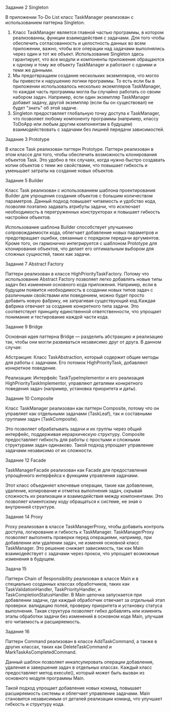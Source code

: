 Задание 2 Singleton

В приложении To-Do List класс TaskManager реализован с использованием паттерна Singleton.
1. Класс TaskManager является главной частью программы, в котором реализованны, функции взаимодействия с задачами. Для того чтобы обеспечить согласованность и целостность данных во всем приложении, важно, чтобы все операции над задачами выполнялись через один и тот же объект. Использование Singleton здесь гарантирует, что все модули и компоненты приложения обращаются к одному и тому же объекту TaskManager и работают с одними и теми же данными.
2. Мы предотвращаем создание нескольких экземпляров, что могло бы привести к нарушению логики программы. То есть если бы в приложении использовалось несколько экземпляров TaskManager, то каждая часть программы могла бы случайно работать со своим набором задач. Например, если один экземпляр TaskManager добавит задачу, другой экземпляр (если бы он существовал) не будет "знать" об этой задаче.
3. Singleton предоставляет глобальную точку доступа к TaskManager, что позволяет любому компоненту программы (например, классу ToDoApp или любым другим компонентам в будущем) взаимодействовать с задачами без лишней передачи зависимостей.


Задание 3 Prototype

В классе Task реализован паттерн Prototype.
Паттерн реализован в этом классе для того, чтобы обеспечить возможность клонирования объектов Task. Это удобно в тех случаях, когда нужно быстро создавать копии объектов с теми же свойствами, что повышает гибкость и уменьшает затраты на создание новых объектов.

Задание 5 Builder

Класс Task реализован с использованием шаблона проектирования Builder для упрощения создания объектов с большим количеством параметров. Данный подход повышает читаемость и удобство кода, позволяя поэтапно задавать атрибуты задачи, что исключает необходимость в перегруженных конструкторах и повышает гибкость настройки объектов.

Использование шаблона Builder способствует улучшению сопровождаемости кода, облегчает добавление новых параметров и предотвращает ошибки, связанные с порядком передачи аргументов. Кроме того, он гармонично интегрируется с шаблоном Prototype для клонирования объектов, что делает его оптимальным выбором для сложных сущностей, таких как задачи.

Задание 7 Abstract Factory

Паттерн реализован в классе HighPriorityTaskFactory. Потому что использование Abstract Factory позволяет легко добавлять новые типы задач без изменения основного кода приложения. Например, если в будущем появится необходимость в создании новых типов задач с различными свойствами или поведением, можно будет просто добавить новую фабрику, не затрагивая существующий код.Каждая фабрика отвечает за создание конкретного типа задачи. Это соответствует принципу единственной ответственности, что упрощает понимание и тестирование каждой части кода.

Задание 9 Bridge

Основная идея паттерна Bridge — разделить абстракцию и реализацию так, чтобы они могли развиваться независимо друг от друга. В данном случае:

Абстракция: Класс TaskAbstraction, который содержит общие методы для работы с задачами. Его потомок  HighPriorityTask, добавляют конкретное поведение.

Реализация: Интерфейс TaskTypeImplementor и его реализация HighPriorityTaskImplementor, управляют деталями конкретного поведения задач (например, установка приоритета и даты).

Задание 10 Composite

Класс TaskManager реализован как паттерн Composite, потому что он управляет как отдельными задачами (TaskLeaf), так и составными группами задач (TaskComposite). 

Это позволяет обрабатывать задачи и их группы через общий интерфейс, поддерживая иерархическую структуру. Composite предоставляет гибкость для работы с простыми и сложными структурами задач одинаково. Такой подход упрощает управление задачами независимо от их сложности.

Задание 12 Facade

TaskManagerFacade реализован как Facade для предоставления упрощённого интерфейса к функциям управления задачами. 

Этот класс объединяет ключевые операции, такие как добавление, удаление, копирование и отметка выполнения задач, скрывая сложность их реализации и взаимодействия между компонентами. 
Это позволяет клиентскому коду обращаться к системе, не зная о внутренней структуре.

Задание 14 Proxy

Proxy реализован в классе TaskManagerProxy, чтобы добавить контроль доступа, логирование и гибкость к TaskManager. 
TaskManagerProxy позволяет выполнять проверки перед операциями, например, при добавлении или удалении задач, не изменяя основной класс TaskManager.
Это решение снижает зависимость, так как Main взаимодействует с задачами через прокси, что упрощает возможные изменения в будущем.

Задача 15

Паттерн Chain of Responsibility реализован в классе Main и в специально созданных классах обработчиков, таких как TaskValidationHandler, TaskPriorityHandler, и TaskCompletionStatusHandler. 
В Main цепочка запускается при добавлении задачи, где каждый обработчик отвечает за отдельный этап проверки: валидацию полей, проверку приоритета и установку статуса выполнения. 
Такая структура позволяет гибко добавлять или изменять этапы обработки задачи без изменений в основном коде Main, улучшая его читаемость и расширяемость.

Задание 16

Паттерн Command реализован в классе AddTaskCommand, а также в других классах, таких как DeleteTaskCommand и MarkTaskAsCompletedCommand. 

Данный шаблон позволяет инкапсулировать операции добавления, удаления и завершения задач в отдельных классах. Каждый класс предоставляет метод execute(), который может быть вызван из основного модуля программы Main.

Такой подход упрощает добавление новых команд, повышает расширяемость системы и облегчает управление задачами.  Main становится независимым от деталей реализации команд, что улучшает гибкость и структуру кода.